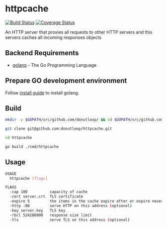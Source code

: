 # httpcache

[![Build Status](https://travis-ci.org/donutloop/httpcache.svg?branch=master)](https://travis-ci.org/donutloop/httpcache)
[![Coverage Status](https://coveralls.io/repos/github/donutloop/httpcache/badge.svg)](https://coveralls.io/github/donutloop/httpcache)

An HTTP server that proxies all requests to other HTTP servers and this servers caches all incoming responses objects 

## Backend Requirements

* [golang](https://golang.org/) - The Go Programming Language

## Prepare GO development environment

Follow [install guide](https://golang.org/doc/install) to install golang.

## Build

```bash
mkdir -p $GOPATH/src/github.com/donutloop/ && cd $GOPATH/src/github.com/donutloop/

git clone git@github.com:donutloop/httpcache.git

cd httpcache

go build ./cmd/httpcache
```

## Usage 

```bash 
USAGE
  httpcache [flags]

FLAGS
  -cap 100          capacity of cache
  -cert server.crt  TLS certificate
  -expire 5         the items in the cache expire after or expire never
  -http :80         serve HTTP on this address (optional)
  -key server.key   TLS key
  -rbcl 524288000   response size limit
  -tls              serve TLS on this address (optional)
```